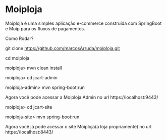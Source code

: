 # Moiploja
Moiploja é uma simples aplicação e-commerce construída com SpringBoot e Moip para os fluxos de pagamentos.

Como Rodar?

git clone https://github.com/marcosArruda/moiploja.git

cd moiploja

moiploja> mvn clean install

moiploja> cd jcart-admin

moiploja-admin> mvn spring-boot:run

Agora você pode acessar a Moiploja Admin no url https://localhost:9443/


moiploja> cd jcart-site

moiploja-site> mvn spring-boot:run

Agora você já pode acessar o site Moiploja(a loja propriamente) no url https://localhost:8443/